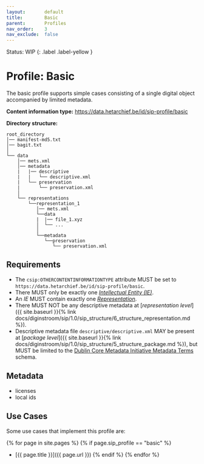 ```yaml
---
layout:       default
title:        Basic
parent:       Profiles
nav_order:    3
nav_exclude:  false
---
```

Status: WIP
{: .label .label-yellow }
# Profile: Basic 

The basic profile supports simple cases consisting of a single digital object accompanied by limited metadata.

**Content information type:** <https://data.hetarchief.be/id/sip-profile/basic>

**Directory structure:**

```plaintext
root_directory
│── manifest-md5.txt
│── bagit.txt
│
└── data
    │── mets.xml
    │── metadata
    |   |── descriptive
    |   |   └── descriptive.xml
    |   └── preservation
    |       └── preservation.xml
    │
    └── representations
        └──representation_1
           │── mets.xml
           └──data
           |  |── file_1.xyz
           │  └── ...
           │
           └──metadata
              └──preservation
                 └── preservation.xml
```


## Requirements

- The `csip:OTHERCONTENTINFORMATIONTYPE` attribute MUST be set to `https://data.hetarchief.be/id/sip-profile/basic`.
- There MUST only be exactly one [_Intellectual Entity (IE)_](#dfn-ie).
- An _IE_ MUST contain exactly one [_Representation_](#dfn-ie).
- There MUST NOT be any descriptive metadata at [_representation level_]({{ site.baseurl }}{% link docs/diginstroom/sip/1.0/sip_structure/6_structure_representation.md %}). 
- Descriptive metadata file `descriptive/descriptive.xml` MAY be present at [_package level_]({{ site.baseurl }}{% link docs/diginstroom/sip/1.0/sip_structure/5_structure_package.md %}), but MUST be limited to the [Dublin Core Metadata Initiative Metadata Terms](https://www.dublincore.org/specifications/dublin-core/dcmi-terms/) schema.


## Metadata

- licenses
- local ids

## Use Cases

Some use cases that implement this profile are:

{% for page in site.pages %}
{% if page.sip_profile == "basic" %}
- [{{ page.title }}]({{ page.url }})
{% endif %}
{% endfor %}


 